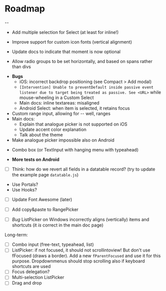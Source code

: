 # Roadmap

--
- Add multiple selection for Select (at least for inline!)
- Improve support for custom icon fonts (vertical alignment)
- Update docs to indicate that moment is now optional

- Allow radio groups to be set horizontally, and based on spans rather than divs

* **Bugs**
    * iOS: incorrect backdrop positioning (see Compact > Add modal)
    * `[Intervention] Unable to preventDefault inside passive event listener due to target being treated as passive. See <URL>` while mouse-wheeling in a Custom Select
    * Main docs: inline textareas: misaligned
    * Android Select: when item is selected, it retains focus
* Custom range input, allowing for -- well, ranges
* Main docs:
    * Explain that analogue picker is not supported on iOS
    * Update accent color explanation
    * Talk about the theme
* Make analogue picker impossible also on Android
- Combo box (or TextInput with hanging menu with typeahead)
* **More tests on Android**
* [ ] Think: how do we revert all fields in a datatable record? (try to update the example page `datatable.js`)
* Use Portals?
* Use Hooks?
* [ ] Update Font Awesome (later)

* [ ] Add copy&paste to RangePicker
* [ ] _Bug_ ListPicker on Windows incorrectly aligns (vertically) items and shortcuts (it _is_ correct in the main doc page)

Long-term:

* [ ] Combo input (free-text, typeahead, list)
* [ ] ListPicker: if not focused, it should not scrollintoview! But don't use fFocused (draws a border). Add a new `fParentFocused` and use it for this purpose. Dropdownmenus should stop scrolling also if keyboard shortcuts are used
* [ ] Focus delegation?
* [ ] Multi-selection ListPicker
* [ ] Drag and drop
